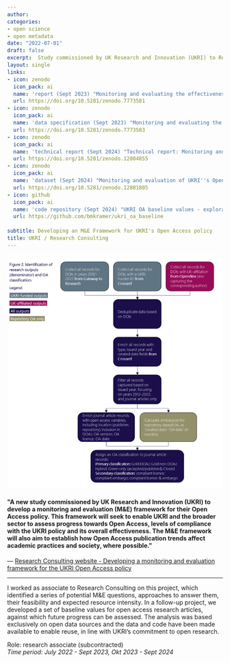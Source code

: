 ```yaml
---
author: 
categories:
- open science
- open metadata
date: "2022-07-01"
draft: false
excerpt:  Study commissioned by UK Research and Innovation (UKRI) to Research Consulting Ltd to develop a monitoring and evaluation (M&E) framework for their Open Access policy.
layout: single
links:
- icon: zenodo
  icon_pack: ai
  name: 'report (Sept 2023) "Monitoring and evaluating the effectiveness of UKRI''s open access policy: Principles, opportunities and challenges"'
  url: https://doi.org/10.5281/zenodo.7773581
- icon: zenodo
  icon_pack: ai
  name: 'data specification (Sept 2023) "Monitoring and evaluating the effectiveness of UKRI''s open access policy: Principles, opportunities and challenges (Annex A)"'
  url: https://doi.org/10.5281/zenodo.7773583
- icon: zenodo
  icon_pack: ai
  name: 'technical report (Sept 2024) "Technical report: Monitoring and evaluation of UKRI''s Open Access Policy - Exploring the use of open data sources to inform baseline values"'
  url: https://doi.org/10.5281/zenodo.12804855
- icon: zenodo
  icon_pack: ai
  name: 'dataset (Sept 2024) "Monitoring and evaluation of UKRI''s Open Access Policy: Exploring the use of open data sources to inform baseline values - Dataset"'
  url: https://doi.org/10.5281/zenodo.12801805
- icon: github
  icon_pack: ai
  name: 'code repository (Sept 2024) "UKRI OA baseline values - exploration using open data sources"'
  url: https://github.com/bmkramer/ukri_oa_baseline
  
subtitle: Developing an M&E Framework for UKRI's Open Access policy
title: UKRI / Research Consulting
---
```


![Workflow schema](ukri_rc_fig2.png "Workflow schema")

#### "A new study commissioned by UK Research and Innovation (UKRI) to develop a monitoring and evaluation (M&E) framework for their Open Access policy. This framework will seek to enable UKRI and the broader sector to assess progress towards Open Access, levels of compliance with the UKRI policy and its overall effectiveness. The M&E framework will also aim to establish how Open Access publication trends affect academic practices and society, where possible."

— [Research Consulting website - Developing a monitoring and evaluation framework for the UKRI Open Access policy ](https://www.research-consulting.com/developing-a-monitoring-and-evaluation-framework-for-the-ukri-open-access-policy/)

---

I worked as associate to Research Consulting on this project, which identified a series of potential M&E questions, approaches to answer them, their feasibility and expected resource intensity. 
In a follow-up project, we developed a set of baseline values for open access research articles, against which future progress can be assessed. The analysis was based exclusively on open data sources and the data and code have been made available to enable reuse, in line with UKRI’s commitment to open research.  

Role: research associate (subcontracted)  
*Time period: July 2022 - Sept 2023, Okt 2023 - Sept 2024*

